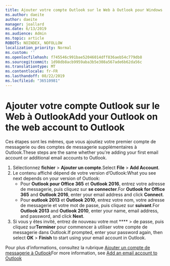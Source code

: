 ```yaml
---
title: Ajouter votre compte Outlook sur le Web à Outlook pour Windows
ms.author: daeite
author: daeite
manager: joallard
ms.date: 6/13/2019
ms.audience: Admin
ms.topic: article
ROBOTS: NOINDEX, NOFOLLOW
localization_priority: Normal
ms.custom: ''
ms.openlocfilehash: f745546c991bae52046014dff836aeb54c779db8
ms.sourcegitcommit: 1d98db8acb9959aba3b5e308a567ade6b62da56c
ms.translationtype: MT
ms.contentlocale: fr-FR
ms.lasthandoff: 08/22/2019
ms.locfileid: "36510981"
---
```

# <a name="add-your-outlook-on-the-web-account-to-outlook"></a><span data-ttu-id="03e0e-102">Ajouter votre compte Outlook sur le Web à Outlook</span><span class="sxs-lookup"><span data-stu-id="03e0e-102">Add your Outlook on the web account to Outlook</span></span>

<span data-ttu-id="03e0e-103">Ces étapes sont les mêmes, que vous ajoutiez votre premier compte de messagerie ou des comptes de messagerie supplémentaires à Outlook.</span><span class="sxs-lookup"><span data-stu-id="03e0e-103">These steps are the same whether you're adding your first email account or additional email accounts to Outlook.</span></span>

1. <span data-ttu-id="03e0e-104">Sélectionnez **fichier** > **Ajouter un compte**.</span><span class="sxs-lookup"><span data-stu-id="03e0e-104">Select **File** > **Add Account**.</span></span>
1. <span data-ttu-id="03e0e-105">Le contenu affiché dépend de votre version d’Outlook:</span><span class="sxs-lookup"><span data-stu-id="03e0e-105">What you see next depends on your version of Outlook:</span></span>
    - <span data-ttu-id="03e0e-106">Pour **Outlook pour Office 365** et **Outlook 2016**, entrez votre adresse de messagerie, puis cliquez sur **se connecter**.</span><span class="sxs-lookup"><span data-stu-id="03e0e-106">For **Outlook for Office 365** and **Outlook 2016**, enter your email address and click **Connect**.</span></span>
    - <span data-ttu-id="03e0e-107">Pour **outlook 2013** et **Outlook 2010**, entrez votre nom, votre adresse de messagerie et votre mot de passe, puis cliquez sur **suivant**.</span><span class="sxs-lookup"><span data-stu-id="03e0e-107">For **Outlook 2013** and **Outlook 2010**, enter your name, email address, and password, and click **Next**.</span></span>
1. <span data-ttu-id="03e0e-108">Si vous y êtes invité, entrez de nouveau votre mot \*\*\*\* > de passe, puis cliquez sur**Terminer** pour commencer à utiliser votre compte de messagerie dans Outlook.</span><span class="sxs-lookup"><span data-stu-id="03e0e-108">If prompted, enter your password again, then select **OK** > **Finish** to start using your email account in Outlook.</span></span>

<span data-ttu-id="03e0e-109">Pour plus d’informations, consultez la rubrique [Ajouter un compte de messagerie à Outlook](https://support.office.com/article/6e27792a-9267-4aa4-8bb6-c84ef146101b)</span><span class="sxs-lookup"><span data-stu-id="03e0e-109">For more information, see [Add an email account to Outlook](https://support.office.com/article/6e27792a-9267-4aa4-8bb6-c84ef146101b)</span></span>